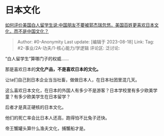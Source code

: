 # 日本文化
[如何评价美国白人留学生说:中国朋友不要被郭杰瑞忽悠，美国百姓更喜欢日本文化，而不是中国文化？](https://www.zhihu.com/question/617541092/answer/3172076627)

> Author: #0-Anonymity
> Last update: [编辑于 2023-08-18]
> Link:
> Tag: #2-事业/2A-功夫/1-核心能力/学逻辑
> 评论区:
> 泛讨论:

“白人留学生”算哪门子的权威……

那是喜欢日本的**文化产品，**不是喜欢**日本的文化。**

让ta们自己到日本企业当当社畜，做做日本人，在日本社团里混几天。

这么喜欢日本文化，在日本的外国人有多少不是游客？日本学校里有多少欧美学童？有多少欧美学生在日本留学？

后者才是真正硬核的日本文化。

他们的死亡率会比日本人还高，跑得怕不比兔子还快。

帝王蟹罐头算什么渔夫文化，捕蟹船才是。
